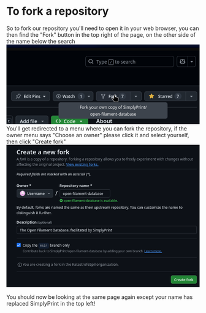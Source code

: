 # To fork a repository
So to fork our repository you'll need to open it in your web browser, you can then find the "Fork" button in the top right of the page, on the other side of the name below the search
![Fork button getting pressed](img/forking01.png)
You'll get redirected to a menu where you can fork the repository, if the owner menu says "Choose an owner" please click it and select yourself, then click "Create fork"
![Create a new Fork menu](img/forking02.png)

You should now be looking at the same page again except your name has replaced SimplyPrint in the top left!